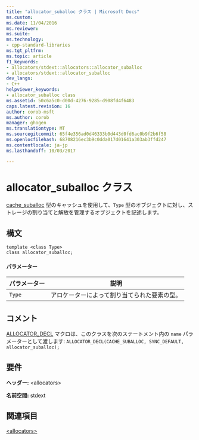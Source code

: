 ```yaml
---
title: "allocator_suballoc クラス | Microsoft Docs"
ms.custom: 
ms.date: 11/04/2016
ms.reviewer: 
ms.suite: 
ms.technology:
- cpp-standard-libraries
ms.tgt_pltfrm: 
ms.topic: article
f1_keywords:
- allocators/stdext::allocators::allocator_suballoc
- allocators/stdext::allocator_suballoc
dev_langs:
- C++
helpviewer_keywords:
- allocator_suballoc class
ms.assetid: 50c6a5c0-d00d-4276-9285-d908fd4f6483
caps.latest.revision: 16
author: corob-msft
ms.author: corob
manager: ghogen
ms.translationtype: MT
ms.sourcegitcommit: 65f4e356ad0d46333b0d443d0fd6ac0b9f2b6f58
ms.openlocfilehash: 68708216ec3b9c0dda017d01641a303ab3ffd247
ms.contentlocale: ja-jp
ms.lasthandoff: 10/03/2017

---
```

# <a name="allocatorsuballoc-class"></a>allocator_suballoc クラス
[cache_suballoc](../standard-library/cache-suballoc-class.md) 型のキャッシュを使用して、`Type` 型のオブジェクトに対し、ストレージの割り当てと解放を管理するオブジェクトを記述します。  
  
## <a name="syntax"></a>構文  
  
```
template <class Type>  
class allocator_suballoc;
```  
  
#### <a name="parameters"></a>パラメーター  
  
|パラメーター|説明|  
|---------------|-----------------|  
|`Type`|アロケーターによって割り当てられた要素の型。|  
  
## <a name="remarks"></a>コメント  
 [ALLOCATOR_DECL](../standard-library/allocators-functions.md#allocator_decl) マクロは、このクラスを次のステートメント内の `name` パラメーターとして渡します: `ALLOCATOR_DECL(CACHE_SUBALLOC, SYNC_DEFAULT, allocator_suballoc);`  
  
## <a name="requirements"></a>要件  
 **ヘッダー:** \<allocators>  
  
 **名前空間:** stdext  
  
## <a name="see-also"></a>関連項目  
 [\<allocators>](../standard-library/allocators-header.md)




